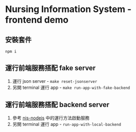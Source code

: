 # Nursing Information System - frontend demo

## 安裝套件
`npm i`

## 運行前端服務搭配 fake server
1. 運行 json server - `make reset-jsonserver`
2. 另開 terminal 運行 app - `make run-app-with-fake-backend`

## 運行前端服務搭配 backend server
1. 參考 [nis-nodejs](https://github.com/hjcian/nis-nodejs#%E9%81%8B%E8%A1%8C%E9%96%8B%E7%99%BC%E7%92%B0%E5%A2%83) 中的運行方法啟動服務
2. 另開 terminal 運行 app - `run-app-with-local-backend`